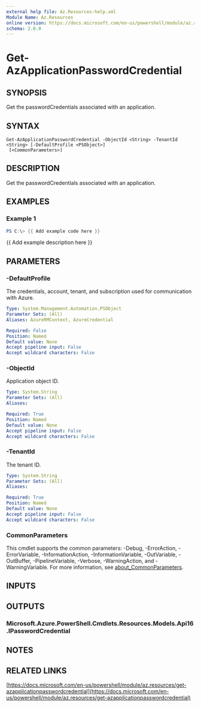 ```yaml
---
external help file: Az.Resources-help.xml
Module Name: Az.Resources
online version: https://docs.microsoft.com/en-us/powershell/module/az.resources/get-azapplicationpasswordcredential
schema: 2.0.0
---
```


# Get-AzApplicationPasswordCredential

## SYNOPSIS
Get the passwordCredentials associated with an application.

## SYNTAX

```
Get-AzApplicationPasswordCredential -ObjectId <String> -TenantId <String> [-DefaultProfile <PSObject>]
 [<CommonParameters>]
```

## DESCRIPTION
Get the passwordCredentials associated with an application.

## EXAMPLES

### Example 1
```powershell
PS C:\> {{ Add example code here }}
```

{{ Add example description here }}

## PARAMETERS

### -DefaultProfile
The credentials, account, tenant, and subscription used for communication with Azure.

```yaml
Type: System.Management.Automation.PSObject
Parameter Sets: (All)
Aliases: AzureRMContext, AzureCredential

Required: False
Position: Named
Default value: None
Accept pipeline input: False
Accept wildcard characters: False
```

### -ObjectId
Application object ID.

```yaml
Type: System.String
Parameter Sets: (All)
Aliases:

Required: True
Position: Named
Default value: None
Accept pipeline input: False
Accept wildcard characters: False
```

### -TenantId
The tenant ID.

```yaml
Type: System.String
Parameter Sets: (All)
Aliases:

Required: True
Position: Named
Default value: None
Accept pipeline input: False
Accept wildcard characters: False
```

### CommonParameters
This cmdlet supports the common parameters: -Debug, -ErrorAction, -ErrorVariable, -InformationAction, -InformationVariable, -OutVariable, -OutBuffer, -PipelineVariable, -Verbose, -WarningAction, and -WarningVariable. For more information, see [about_CommonParameters](http://go.microsoft.com/fwlink/?LinkID=113216).

## INPUTS

## OUTPUTS

### Microsoft.Azure.PowerShell.Cmdlets.Resources.Models.Api16.IPasswordCredential
## NOTES

## RELATED LINKS

[https://docs.microsoft.com/en-us/powershell/module/az.resources/get-azapplicationpasswordcredential](https://docs.microsoft.com/en-us/powershell/module/az.resources/get-azapplicationpasswordcredential)

